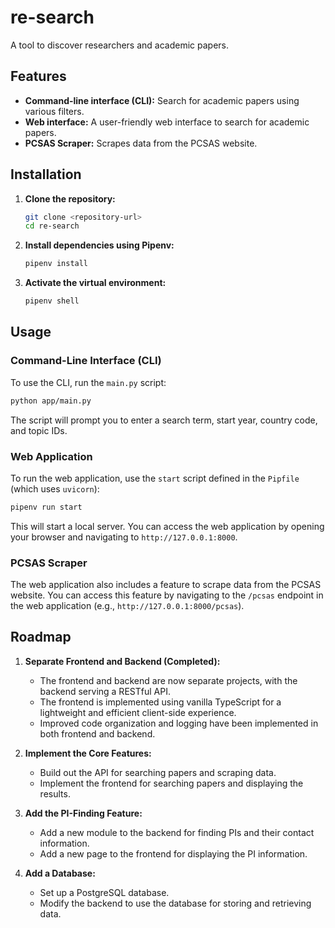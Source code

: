 # re-search

A tool to discover researchers and academic papers.

## Features

*   **Command-line interface (CLI):** Search for academic papers using various filters.
*   **Web interface:** A user-friendly web interface to search for academic papers.
*   **PCSAS Scraper:** Scrapes data from the PCSAS website.

## Installation

1.  **Clone the repository:**
    ```bash
    git clone <repository-url>
    cd re-search
    ```

2.  **Install dependencies using Pipenv:**
    ```bash
    pipenv install
    ```

3.  **Activate the virtual environment:**
    ```bash
    pipenv shell
    ```

## Usage

### Command-Line Interface (CLI)

To use the CLI, run the `main.py` script:

```bash
python app/main.py
```

The script will prompt you to enter a search term, start year, country code, and topic IDs.

### Web Application

To run the web application, use the `start` script defined in the `Pipfile` (which uses `uvicorn`):

```bash
pipenv run start
```

This will start a local server. You can access the web application by opening your browser and navigating to `http://127.0.0.1:8000`.

### PCSAS Scraper

The web application also includes a feature to scrape data from the PCSAS website. You can access this feature by navigating to the `/pcsas` endpoint in the web application (e.g., `http://127.0.0.1:8000/pcsas`).

## Roadmap

1.  **Separate Frontend and Backend (Completed):**
    *   The frontend and backend are now separate projects, with the backend serving a RESTful API.
    *   The frontend is implemented using vanilla TypeScript for a lightweight and efficient client-side experience.
    *   Improved code organization and logging have been implemented in both frontend and backend.

2.  **Implement the Core Features:**
    *   Build out the API for searching papers and scraping data.
    *   Implement the frontend for searching papers and displaying the results.

3.  **Add the PI-Finding Feature:**
    *   Add a new module to the backend for finding PIs and their contact information.
    *   Add a new page to the frontend for displaying the PI information.

4.  **Add a Database:**
    *   Set up a PostgreSQL database.
    *   Modify the backend to use the database for storing and retrieving data.